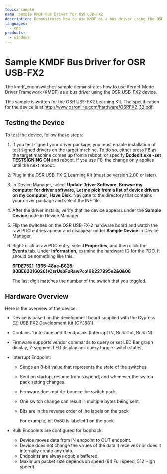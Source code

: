 ```yaml
---
topic: sample
name: Sample KMDF Bus Driver for OSR USB-FX2
description: Demonstrates how to use KMDF as a bus driver using the OSR USB-FX2 device.
languages:
  - cpp
products:
  - windows
---
```


<!---
    name: Sample KMDF Bus Driver for OSR USB-FX2
    platform: KMDF
    language: cpp
    category: USB
    description: Demonstrates how to use KMDF as a bus driver using the OSR USB-FX2 device.
    samplefwlink: http://go.microsoft.com/fwlink/p/?LinkId=618000
--->

# Sample KMDF Bus Driver for OSR USB-FX2

The kmdf\_enumswitches sample demonstrates how to use Kernel-Mode Driver Framework (KMDF) as a bus driver using the OSR USB-FX2 device.

This sample is written for the OSR USB-FX2 Learning Kit. The specification for the device is at <http://www.osronline.com/hardware/OSRFX2_32.pdf>.

## Testing the Device

To test the device, follow these steps:

1. If you test signed your driver package, you must enable installation of test signed drivers on the target machine. To do so, either press F8 as the target machine comes up from a reboot, or specify **Bcdedit.exe -set TESTSIGNING ON** and reboot. If you use F8, the change only applies until the next reboot.
1. Plug in the OSR USB-FX-2 Learning Kit (must be version 2.00 or later).
1. In Device Manager, select **Update Driver Software**, **Browse my computer for driver software**, **Let me pick from a list of device drivers on my computer**, **Have Disk**. Navigate to the directory that contains your driver package and select the INF file.
1. After the driver installs, verify that the device appears under the **Sample Device** node in Device Manager.
1. Flip the switches on the OSR USB-FX-2 hardware board and watch the raw PDO entries appear and disappear under **Sample Device** in Device Manager.
1. Right-click a raw PDO entry, select **Properties**, and then click the **Events** tab. Under **Information**, examine the hardware ID for the PDO. It should be something like this:

    **6FDE7521-1B65-48ae-B628-80BE62016026}\OsrUsbFxRawPdo\6&227995e2&0&08**

    The last digit matches the number of the switch that you toggled.

## Hardware Overview

Here is the overview of the device:

- Device is based on the development board supplied with the Cypress EZ-USB FX2 Development Kit (CY3681).
- Contains 1 interface and 3 endpoints (Interrupt IN, Bulk Out, Bulk IN).
- Firmware supports vendor commands to query or set LED Bar graph display, 7-segment LED display and query toggle switch states.
- Interrupt Endpoint:

  - Sends an 8-bit value that represents the state of the switches.
  - Sent on startup, resume from suspend, and whenever the switch pack setting changes.
  - Firmware does not de-bounce the switch pack.
  - One switch change can result in multiple bytes being sent.
  - Bits are in the reverse order of the labels on the pack

    For example, bit 0x80 is labeled 1 on the pack

- Bulk Endpoints are configured for loopback:
  - Device moves data from IN endpoint to OUT endpoint.
  - Device does not change the values of the data it receives nor does it internally create any data.
  - Endpoints are always double buffered.
  - Maximum packet size depends on speed (64 Full speed, 512 High speed).
